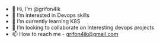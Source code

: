 - 👋 Hi, I’m @grifon4ik
- 👀 I’m interested in Devops skills
- 🌱 I’m currently learning K8S
- 💞️ I’m looking to collaborate on Interesting devops projects
- 📫 How to reach me - grifon4ik@gmail.com

<!---
grifon4ik/grifon4ik is a ✨ special ✨ repository because its `README.md` (this file) appears on your GitHub profile.
You can click the Preview link to take a look at your changes.
--->

